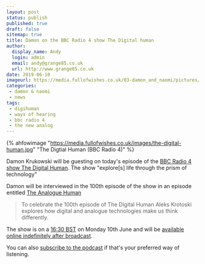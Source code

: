 ```yaml
---
layout: post
status: publish
published: true
draft: false
sitemap: true
title: Damon on the BBC Radio 4 show The Digital human
author:
  display_name: Andy
  login: admin
  email: andy@grange85.co.uk
  url: http://www.grange85.co.uk
date: 2019-06-10
imageurl: https://media.fullofwishes.co.uk/03-damon_and_naomi/pictures/damon-krukowski-the-new-analog.jpg
categories:
 - damon & naomi
 - news
tags:
 - digihuman
 - ways of hearing
 - bbc radio 4
 - the new analog
---
```

{% ahfowimage "https://media.fullofwishes.co.uk/images/the-digital-human.jpg" "The Digtial Human (BBC Radio 4)" %}

Damon Krukowski will be guesting on today's episode of the [BBC Radio 4 show The Digital Human](https://www.bbc.co.uk/programmes/b01n7094). The show "explore[s] life through the prism of technology"

Damon will be interviewed in the 100th episode of the show in an episode entitled [The Analogue Human](https://www.bbc.co.uk/programmes/m0005t2w)

> To celebrate the 100th episode of The Digital Human Aleks Krotoski explores how digital and analogue technologies make us think differently.

The show is on a [16:30 BST](https://www.timeanddate.com/worldclock/fixedtime.html?msg=The+Analogue+Human&iso=20190610T1630&p1=136&am=30) on Monday 10th June and will be [available online indefinitely after broadcast](https://www.bbc.co.uk/programmes/m0005t2w).

You can also [subscribe to the podcast](https://www.bbc.co.uk/programmes/b01n7094/episodes/downloads) if that's your preferred way of listening.
